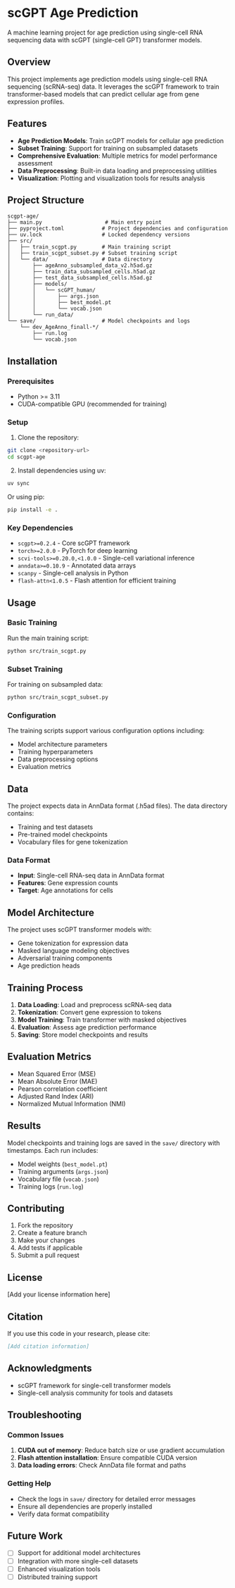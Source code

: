 # scGPT Age Prediction

A machine learning project for age prediction using single-cell RNA sequencing data with scGPT (single-cell GPT) transformer models.

## Overview

This project implements age prediction models using single-cell RNA sequencing (scRNA-seq) data. It leverages the scGPT framework to train transformer-based models that can predict cellular age from gene expression profiles.

## Features

- **Age Prediction Models**: Train scGPT models for cellular age prediction
- **Subset Training**: Support for training on subsampled datasets
- **Comprehensive Evaluation**: Multiple metrics for model performance assessment
- **Data Preprocessing**: Built-in data loading and preprocessing utilities
- **Visualization**: Plotting and visualization tools for results analysis

## Project Structure

```
scgpt-age/
├── main.py                    # Main entry point
├── pyproject.toml            # Project dependencies and configuration
├── uv.lock                   # Locked dependency versions
├── src/
│   ├── train_scgpt.py        # Main training script
│   ├── train_scgpt_subset.py # Subset training script
│   └── data/                 # Data directory
│       ├── ageAnno_subsampled_data_v2.h5ad.gz
│       ├── train_data_subsampled_cells.h5ad.gz
│       ├── test_data_subsampled_cells.h5ad.gz
│       ├── models/
│       │   └── scGPT_human/
│       │       ├── args.json
│       │       ├── best_model.pt
│       │       └── vocab.json
│       └── run_data/
└── save/                     # Model checkpoints and logs
    └── dev_AgeAnno_finall-*/
        ├── run.log
        └── vocab.json
```

## Installation

### Prerequisites

- Python >= 3.11
- CUDA-compatible GPU (recommended for training)

### Setup

1. Clone the repository:
```bash
git clone <repository-url>
cd scgpt-age
```

2. Install dependencies using uv:
```bash
uv sync
```

Or using pip:
```bash
pip install -e .
```

### Key Dependencies

- `scgpt>=0.2.4` - Core scGPT framework
- `torch>=2.0.0` - PyTorch for deep learning
- `scvi-tools>=0.20.0,<1.0.0` - Single-cell variational inference
- `anndata>=0.10.9` - Annotated data arrays
- `scanpy` - Single-cell analysis in Python
- `flash-attn<1.0.5` - Flash attention for efficient training

## Usage

### Basic Training

Run the main training script:
```bash
python src/train_scgpt.py
```

### Subset Training

For training on subsampled data:
```bash
python src/train_scgpt_subset.py
```

### Configuration

The training scripts support various configuration options including:
- Model architecture parameters
- Training hyperparameters
- Data preprocessing options
- Evaluation metrics

## Data

The project expects data in AnnData format (.h5ad files). The data directory contains:
- Training and test datasets
- Pre-trained model checkpoints
- Vocabulary files for gene tokenization

### Data Format

- **Input**: Single-cell RNA-seq data in AnnData format
- **Features**: Gene expression counts
- **Target**: Age annotations for cells

## Model Architecture

The project uses scGPT transformer models with:
- Gene tokenization for expression data
- Masked language modeling objectives
- Adversarial training components
- Age prediction heads

## Training Process

1. **Data Loading**: Load and preprocess scRNA-seq data
2. **Tokenization**: Convert gene expression to tokens
3. **Model Training**: Train transformer with masked objectives
4. **Evaluation**: Assess age prediction performance
5. **Saving**: Store model checkpoints and results

## Evaluation Metrics

- Mean Squared Error (MSE)
- Mean Absolute Error (MAE)
- Pearson correlation coefficient
- Adjusted Rand Index (ARI)
- Normalized Mutual Information (NMI)

## Results

Model checkpoints and training logs are saved in the `save/` directory with timestamps. Each run includes:
- Model weights (`best_model.pt`)
- Training arguments (`args.json`)
- Vocabulary file (`vocab.json`)
- Training logs (`run.log`)

## Contributing

1. Fork the repository
2. Create a feature branch
3. Make your changes
4. Add tests if applicable
5. Submit a pull request

## License

[Add your license information here]

## Citation

If you use this code in your research, please cite:

```bibtex
[Add citation information]
```

## Acknowledgments

- scGPT framework for single-cell transformer models
- Single-cell analysis community for tools and datasets

## Troubleshooting

### Common Issues

1. **CUDA out of memory**: Reduce batch size or use gradient accumulation
2. **Flash attention installation**: Ensure compatible CUDA version
3. **Data loading errors**: Check AnnData file format and paths

### Getting Help

- Check the logs in `save/` directory for detailed error messages
- Ensure all dependencies are properly installed
- Verify data format compatibility

## Future Work

- [ ] Support for additional model architectures
- [ ] Integration with more single-cell datasets
- [ ] Enhanced visualization tools
- [ ] Distributed training support
